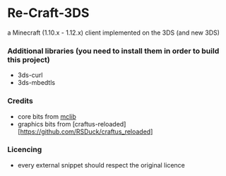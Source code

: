 # Re-Craft-3DS
a Minecraft (1.10.x - 1.12.x) client implemented on the 3DS (and new 3DS)

### Additional libraries (you need to install them in order to build this project)

- 3ds-curl 
- 3ds-mbedtls

### Credits

- core bits from [mclib](https://github.com/plushmonkey/mclib)
- graphics bits from [craftus-reloaded][https://github.com/RSDuck/craftus_reloaded]

### Licencing
- every external snippet should respect the original licence

